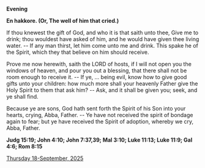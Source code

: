 **Evening**

**En hakkore. (Or, The well of him that cried.)**
 
If thou knewest the gift of God, and who it is that saith unto thee, Give me to drink; thou wouldest have asked of him, and he would have given thee living water. -- If any man thirst, let him come unto me and drink. This spake he of the Spirit, which they that believe on him should receive.
 
Prove me now herewith, saith the LORD of hosts, if I will not open you the windows of heaven, and pour you out a blessing, that there shall not be room enough to receive it. -- If ye, ... being evil, know how to give good gifts unto your children: how much more shall your heavenly Father give the Holy Spirit to them that ask him? -- Ask, and it shall be given you; seek, and ye shall find.
 
Because ye are sons, God hath sent forth the Spirit of his Son into your hearts, crying, Abba, Father. -- Ye have not received the spirit of bondage again to fear; but ye have received the Spirit of adoption, whereby we cry, Abba, Father.  

**Judg 15:19; John 4:10; John 7:37,39; Mal 3:10; Luke 11:13; Luke 11:9; Gal 4:6; Rom 8:15**

[Thursday 18-September, 2025](https://t.me/daily_light)
